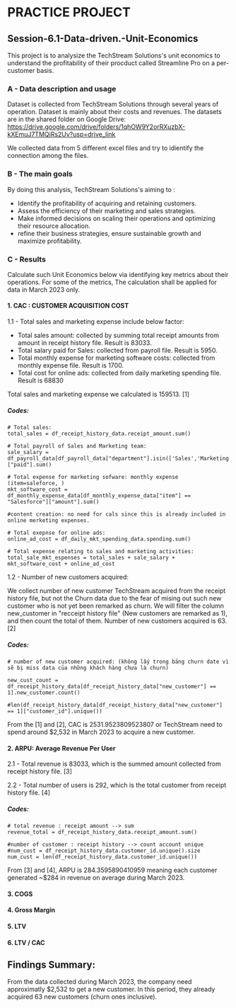 # PRACTICE PROJECT  

## Session-6.1-Data-driven.-Unit-Economics

This project is to analysize the TechStream Solutions's unit economics to understand the profitability of their procduct called Streamline Pro on a per-customer basis.

### A - Data description and usage

Dataset is collected from TechStream Solutions through several years of operation. Dataset is mainly about their costs and revenues.
The datasets are in the shared folder on Google Drive:
https://drive.google.com/drive/folders/1qhOW9Y2orRXuzbX-kXEmuJ7TMQiRs2Uv?usp=drive_link

We collected data from 5 different excel files and try to idientify the connection among the files.

### B - The main goals

By doing this analysis, TechStream Solutions's aiming to :

* Identify the profitability of acquiring and retaining customers.
* Assess the efficiency of their marketing and sales strategies.
* Make informed decisions on scaling their operations and optimizing their resource allocation.
* refine their business strategies, ensure sustainable growth and maximize profitability.

### C - Results

Calculate such Unit Economics below via identifying key metrics about their operations. For some of the metrics, The calculation shall be applied for data in March 2023 only.

#### 1. CAC : CUSTOMER ACQUISITION COST

1.1 - Total sales and marketing expense include below factor:

* Total sales amount: collected by summing total receipt amounts from amount in receipt history file. Result is 83033.
* Total salary paid for Sales: collected from payroll file. Result is 5950.
* Total monthly expense for marketing software costs: collected from monthly expense file. Result is 1700.
* Total cost for online ads: collected from daily marketing spending file. Result is 68830


Total sales and marketing expense we calculated is 159513. [1]

##### Codes:

```
# Total sales:
total_sales = df_receipt_history_data.receipt_amount.sum()

# Total payroll of Sales and Marketing team:
sale_salary = df_payroll_data[df_payroll_data["department"].isin(['Sales','Marketing'])]["paid"].sum()

# Total expense for marketing sofware: monthly expense (item=saleforce, )
mkt_software_cost = df_monthly_expense_data[df_monthly_expense_data["item"] == "Salesforce"]["amount"].sum()

#content creation: no need for cals since this is already included in online merketing expenses.

# Total exepnse for online ads:
online_ad_cost = df_daily_mkt_spending_data.spending.sum()

# Total expense relating to sales and marketing activities:
total_sale_mkt_espenses = total_sales + sale_salary + mkt_software_cost + online_ad_cost
```

1.2 - Number of new customers acquired:

We collect number of new customer TechStream acquired from the receipt history file, but not the Churn data due to the fear of mising out such new customer who is not yet been remarked as churn.
We will filter the column new_customer  in "recceipt history file"  (New customers are remarked as 1), and then count the total of them. Number of new customers acquired is 63. [2] 

##### Codes:

```
# number of new customer acquired: (không lấy trong bảng churn date vì sẽ bị miss data của những khách hàng chưa là churn)

new_cust_count = df_receipt_history_data[df_receipt_history_data["new_customer"] == 1].new_customer.count()

#len(df_receipt_history_data[df_receipt_history_data["new_customer"] == 1]["customer_id"].unique())
```

From the [1] and [2], CAC is 2531.9523809523807 or TechStream need to spend around $2,532 in March 2023 to acquire a new customer.

#### 2. ARPU: Average Revenue Per User 

2.1 - Total revenue is 83033, which is the summed amount collected from receipt history file. [3]

2.2 - Total number of users is 292, which is the total customer from receipt history file. [4]

##### Codes:

```
# total revenue : receipt amount --> sum
revenue_total = df_receipt_history_data.receipt_amount.sum()

#number of customer : receipt history --> count account unique
#num_cust = df_receipt_history_data.customer_id.unique().size
num_cust = len(df_receipt_history_data.customer_id.unique())

```
From [3] and [4], ARPU is 284.3595890410959 meaning each customer generated ~$284 in revenue on average
during March 2023.


#### 3. COGS
#### 4. Gross Margin
#### 5. LTV
#### 6. LTV / CAC

## Findings Summary:

From the data collected during March 2023, the company need approximatly $2,532 to get a new customer. In this period, they already acquired 63 new customers (churn ones inclusive).
